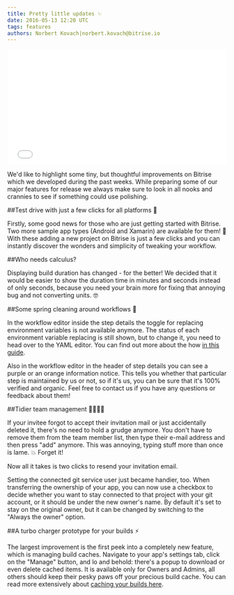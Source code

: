 ```yaml
---
title: Pretty little updates ✨
date: 2016-05-13 12:20 UTC
tags: features
authors: Norbert Kovach|norbert.kovach@bitrise.io
---
```


<iframe src="//giphy.com/embed/evRN1g9M8xXi0?hideSocial=true" width="100%" height="264" frameborder="0" class="giphy-embed" allowfullscreen=""></iframe>


We'd like to highlight some tiny, but thoughtful improvements on Bitrise which we developed during the past weeks. While preparing some of our major features for release we always make sure to look in all nooks and crannies to see if something could use polishing.

##Test drive with just a few clicks for all platforms 🚗

Firstly, some good news for those who are just getting started with Bitrise. Two more sample app types (Android and Xamarin) are available for them! 🎉 With these adding a new project on Bitrise is just a few clicks and you can instantly discover the wonders and simplicity of tweaking your workflow.

##Who needs calculus?

Displaying build duration has changed - for the better! We decided that it would be easier to show the duration time in minutes and seconds instead of only seconds, because you need your brain more for fixing that annoying bug and not converting units. 🤓

##Some spring cleaning around workflows 🌷

In the workflow editor inside the step details the toggle for replacing environment variables is not available anymore. The status of each environment variable replacing is still shown, but to change it, you need to head over to the YAML editor. You can find out more about the how [in this guide](http://devcenter.bitrise.io/getting-started/manage-your-bitrise-workflow/#environment-variable-replace-mode).

Also in the workflow editor in the header of step details you can see a purple or an orange information notice. This tells you whether that particular step is maintained by us or not, so if it's us, you can be sure that it's 100% verified and organic. Feel free to contact us if you have any questions or feedback about them!

##Tidier team management 👨‍👩‍👧‍👦

If your invitee forgot to accept their invitation mail or just accidentally deleted it, there's no need to hold a grudge anymore. You don't have to remove them from the team member list, then type their e-mail address and then press "add" anymore. This was annoying, typing stuff more than once is lame. 💥 Forget it!

Now all it takes is two clicks to resend your invitation email.

Setting the connected git service user just became handier, too. When transferring the ownership of your app, you can now use a checkbox to decide whether you want to stay connected to that project with your git account, or it should be under the new owner's name. By default it's set to stay on the original owner, but it can be changed by switching to the "Always the owner" option.

##A turbo charger prototype for your builds ⚡️

The largest improvement is the first peek into a completely new feature, which is managing build caches. Navigate to your app's settings tab, click on the "Manage" button, and lo and behold: there's a popup to download or even delete cached items.
It is available only for Owners and Admins, all others should keep their pesky paws off your precious build cache.
You can read more extensively about [caching your builds here](http://devcenter.bitrise.io/caching/about-caching/).
